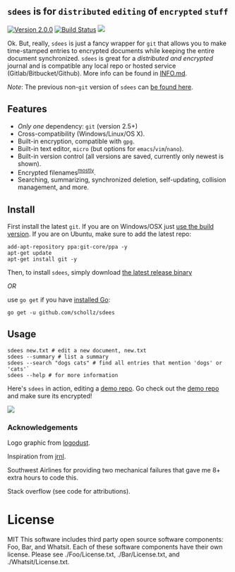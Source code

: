 ## `sdees` is for `distributed` `editing` of `encrypted` `stuff`


[![Version 2.0.0](https://img.shields.io/badge/version-2.0.0-brightgreen.svg?version=flat-square)](https://github.com/schollz/sdees/releases/latest)
[![Build Status](https://travis-ci.org/schollz/sdees.svg?branch=master)](https://travis-ci.org/schollz/sdees)
![](https://img.shields.io/badge/coverage-51%25-yellow.svg)


Ok. But, really, `sdees` is just a fancy wrapper for `git` that allows you to make time-stamped entries to encrypted documents while keeping the entire document synchronized. `sdees` is great for a *distributed and encrypted* journal and is compatible any local repo or hosted service (Gitlab/Bitbucket/Github). More info can be found in [INFO.md](https://github.com/schollz/sdees/blob/master/INFO.md).


_Note_: The previous non-`git` version of `sdees` can [be found here](https://github.com/schollz/sdees/tree/1.X).


## Features

- _Only one_ dependency: `git` (version 2.5+)
- Cross-compatibility (Windows/Linux/OS X).
- Built-in encryption, compatible with `gpg`.
- Built-in text editor, `micro` (but options for `emacs`/`vim`/`nano`).
- Built-in version control (all versions are saved, currently only newest is shown).
- Encrypted filenames<sup><a href="https://github.com/schollz/sdees/blob/master/INFO.md#weak-encryption-of-filenames">mostly</a></sup>.
- Searching, summarizing, synchronized deletion, self-updating, collision management, and more.


## Install

First install the latest `git`. If you are on Windows/OSX just [use the build version](https://git-scm.com/downloads). If you are on Ubuntu, make sure to add the latest repo:

```
add-apt-repository ppa:git-core/ppa -y
apt-get update
apt-get install git -y
```

Then, to install `sdees`, simply download [the latest release binary](https://github.com/schollz/sdees/releases/latest)

_OR_

use `go get` if you have [installed Go](https://golang.org/dl/):

```
go get -u github.com/schollz/sdees
```

## Usage

```
sdees new.txt # edit a new document, new.txt
sdees --summary # list a summary
sdees --search "dogs cats" # find all entries that mention 'dogs' or 'cats'`
sdees --help # for more information
```

Here's `sdees` in action, editing a [demo repo](https://github.com/schollz/demo). Go check out the [demo repo](https://github.com/schollz/demo) and make sure its encrypted!

![](https://raw.githubusercontent.com/schollz/sdees/master/branding/help3.gif)


### Acknowledgements

Logo graphic from [logodust](http://logodust.com).

Inspiration from [jrnl](http://jrnl.sh/).

Southwest Airlines for providing two mechanical failures that gave me 8+ extra hours to code this.

Stack overflow (see code for attributions).

# License

MIT
This software includes third party open source software components: Foo, Bar, and Whatsit. Each of these software components have their own license. Please see ./Foo/License.txt, ./Bar/License.txt, and ./Whatsit/License.txt.
